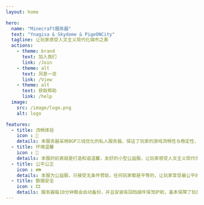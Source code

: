 ```yaml
---
layout: home

hero:
  name: "Minecraft服务器"
  text: "Ynagisa & Skydome & PigeONCity"
  tagline: 让玩家感受人文主义现代化城市之美
  actions:
    - theme: brand
      text: 加入我们
      link: /Join
    - theme: alt
      text: 风景一览
      link: /View
    - theme: alt
      text: 获取帮助
      link: /help
  image:
    src: /image/logo.png
    alt: logo

features:
  - title: 流畅体验
    icon : 🚀
    details: 本服务器采用BGP三线优化的私人服务器，保证了玩家的游戏流畅性与稳定性，注重玩家游戏体验。
  - title: 环境温馨
    icon : 🤗
    details: 本服的初衷就是打造和谐温馨，友好的小型公益服，让玩家感受人文主义现代化城市之美。
  - title: 公平公正
    icon : 👪
    details: 本服为公益服，只接受无条件赞助，任何玩家都是平等的，让玩家享受最公平的游戏环境。
  - title: 数据安全
    icon : 🎞
    details: 服务器每10分钟都会自动备份，并且安装有回档插件保驾护航，基本保障了玩家不会造成损失。
---
```

<style>
:root {
  --vp-home-hero-name-color: transparent;
  --vp-home-hero-name-background: -webkit-linear-gradient(135deg,#b8860b 30%,#ff0000 ,#68bcff,#68bcff );

  --vp-home-hero-image-background-image: linear-gradient(-45deg, #bd34fe 50%, #47caff 50%);
  --vp-home-hero-image-filter: blur(44px);
}

@media (min-width: 640px) {
  :root {
    --vp-home-hero-image-filter: blur(56px);
  }
}

@media (min-width: 960px) {
  :root {
    --vp-home-hero-image-filter: blur(68px);
  }
}
</style>
